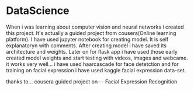 # DataScience
When i was learning about computer vision and neural networks i created this project. It's actually a guided project from cousera(Online learning platform).
I have used jupyter notebook for creating model. It is self explanatoryn with comments. After creating model i have saved its architecture and weights.
Later on for flask app i have used those early created model weights and start testing with videos, images and webcame. it works very well...
i have used haarcascade for face detetction and for training on facial expression i have used kaggle facial expression data-set.

thanks to... 
cousera guided project on -- Facial Expression Recognition
